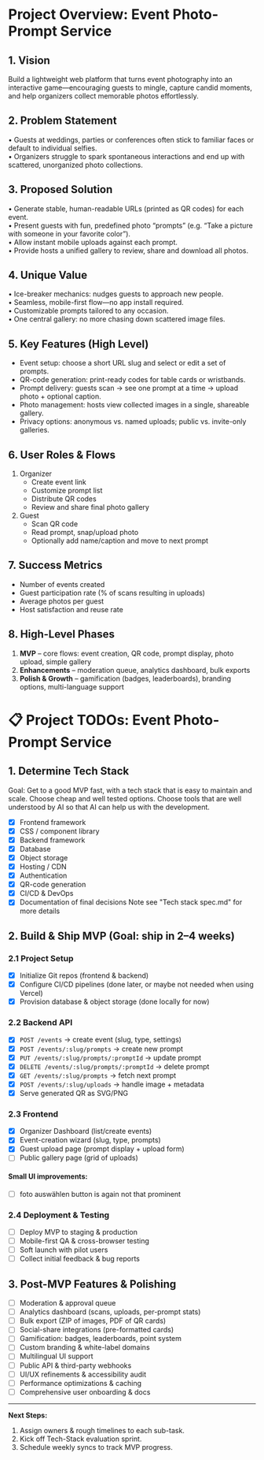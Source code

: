 # Project Overview: Event Photo-Prompt Service

## 1. Vision  
Build a lightweight web platform that turns event photography into an interactive game—encouraging guests to mingle, capture candid moments, and help organizers collect memorable photos effortlessly.

## 2. Problem Statement  
• Guests at weddings, parties or conferences often stick to familiar faces or default to individual selfies.  
• Organizers struggle to spark spontaneous interactions and end up with scattered, unorganized photo collections.

## 3. Proposed Solution  
• Generate stable, human-readable URLs (printed as QR codes) for each event.  
• Present guests with fun, predefined photo “prompts” (e.g. “Take a picture with someone in your favorite color”).  
• Allow instant mobile uploads against each prompt.  
• Provide hosts a unified gallery to review, share and download all photos.

## 4. Unique Value  
• Ice-breaker mechanics: nudges guests to approach new people.  
• Seamless, mobile-first flow—no app install required.  
• Customizable prompts tailored to any occasion.  
• One central gallery: no more chasing down scattered image files.

## 5. Key Features (High Level)  
- Event setup: choose a short URL slug and select or edit a set of prompts.  
- QR-code generation: print-ready codes for table cards or wristbands.  
- Prompt delivery: guests scan → see one prompt at a time → upload photo + optional caption.  
- Photo management: hosts view collected images in a single, shareable gallery.  
- Privacy options: anonymous vs. named uploads; public vs. invite-only galleries.

## 6. User Roles & Flows  
1. Organizer  
   - Create event link  
   - Customize prompt list  
   - Distribute QR codes  
   - Review and share final photo gallery  
2. Guest  
   - Scan QR code  
   - Read prompt, snap/upload photo  
   - Optionally add name/caption and move to next prompt  

## 7. Success Metrics  
- Number of events created  
- Guest participation rate (% of scans resulting in uploads)  
- Average photos per guest  
- Host satisfaction and reuse rate  

## 8. High-Level Phases  
1. **MVP** – core flows: event creation, QR code, prompt display, photo upload, simple gallery  
2. **Enhancements** – moderation queue, analytics dashboard, bulk exports  
3. **Polish & Growth** – gamification (badges, leaderboards), branding options, multi-language support  


# 📋 Project TODOs: Event Photo-Prompt Service

## 1. Determine Tech Stack
Goal: Get to a good MVP fast, with a tech stack that is easy to maintain and scale. Choose cheap and well tested options. Choose tools that are well understood by AI so that AI can help us with the development.
- [x] Frontend framework  
- [x] CSS / component library  
- [x] Backend framework  
- [x] Database  
- [x] Object storage  
- [x] Hosting / CDN  
- [x] Authentication  
- [x] QR-code generation  
- [x] CI/CD & DevOps  
- [x] Documentation of final decisions
Note see "Tech stack spec.md" for more details

## 2. Build & Ship MVP (Goal: ship in 2–4 weeks)
### 2.1 Project Setup
- [x] Initialize Git repos (frontend & backend)  
- [x] Configure CI/CD pipelines  (done later, or maybe not needed when using Vercel)
- [x] Provision database & object storage (done locally for now) 

### 2.2 Backend API
- [x] `POST /events` → create event (slug, type, settings)
- [x] `POST /events/:slug/prompts` → create new prompt
- [x] `PUT /events/:slug/prompts/:promptId` → update prompt
- [x] `DELETE /events/:slug/prompts/:promptId` → delete prompt
- [x] `GET /events/:slug/prompts` → fetch next prompt  
- [x] `POST /events/:slug/uploads` → handle image + metadata  
- [x] Serve generated QR as SVG/PNG  

### 2.3 Frontend
- [x] Organizer Dashboard (list/create events)  
- [x] Event-creation wizard (slug, type, prompts)  
- [x] Guest upload page (prompt display + upload form)  
- [ ] Public gallery page (grid of uploads)

#### Small UI improvements:
- [ ] foto auswählen button is again not that prominent



### 2.4 Deployment & Testing
- [ ] Deploy MVP to staging & production  
- [ ] Mobile-first QA & cross-browser testing  
- [ ] Soft launch with pilot users  
- [ ] Collect initial feedback & bug reports  

## 3. Post-MVP Features & Polishing
- [ ] Moderation & approval queue  
- [ ] Analytics dashboard (scans, uploads, per-prompt stats)  
- [ ] Bulk export (ZIP of images, PDF of QR cards)  
- [ ] Social-share integrations (pre-formatted cards)  
- [ ] Gamification: badges, leaderboards, point system  
- [ ] Custom branding & white-label domains  
- [ ] Multilingual UI support  
- [ ] Public API & third-party webhooks  
- [ ] UI/UX refinements & accessibility audit  
- [ ] Performance optimizations & caching  
- [ ] Comprehensive user onboarding & docs  

---

**Next Steps:**  
1. Assign owners & rough timelines to each sub-task.  
2. Kick off Tech-Stack evaluation sprint.  
3. Schedule weekly syncs to track MVP progress.